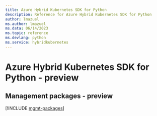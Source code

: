 ```yaml
---
title: Azure Hybrid Kubernetes SDK for Python
description: Reference for Azure Hybrid Kubernetes SDK for Python
author: lmazuel
ms.author: lmazuel
ms.data: 06/14/2023
ms.topic: reference
ms.devlang: python
ms.service: hybridkubernetes
---
```

# Azure Hybrid Kubernetes SDK for Python - preview

## Management packages - preview
[!INCLUDE [mgmt-packages](hybrid-kubernetes-mgmt-index.md)]